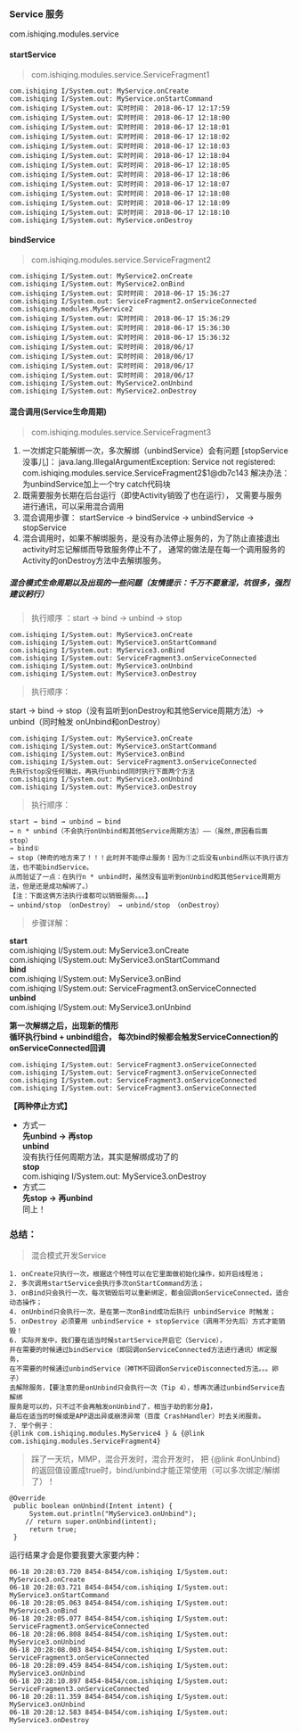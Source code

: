 ### Service 服务
com.ishiqing.modules.service
#### startService
> com.ishiqing.modules.service.ServiceFragment1
```
com.ishiqing I/System.out: MyService.onCreate
com.ishiqing I/System.out: MyService.onStartCommand
com.ishiqing I/System.out: 实时时间： 2018-06-17 12:17:59
com.ishiqing I/System.out: 实时时间： 2018-06-17 12:18:00
com.ishiqing I/System.out: 实时时间： 2018-06-17 12:18:01
com.ishiqing I/System.out: 实时时间： 2018-06-17 12:18:02
com.ishiqing I/System.out: 实时时间： 2018-06-17 12:18:03
com.ishiqing I/System.out: 实时时间： 2018-06-17 12:18:04
com.ishiqing I/System.out: 实时时间： 2018-06-17 12:18:05
com.ishiqing I/System.out: 实时时间： 2018-06-17 12:18:06
com.ishiqing I/System.out: 实时时间： 2018-06-17 12:18:07
com.ishiqing I/System.out: 实时时间： 2018-06-17 12:18:08
com.ishiqing I/System.out: 实时时间： 2018-06-17 12:18:09
com.ishiqing I/System.out: 实时时间： 2018-06-17 12:18:10
com.ishiqing I/System.out: MyService.onDestroy
```
#### bindService
> com.ishiqing.modules.service.ServiceFragment2
```
com.ishiqing I/System.out: MyService2.onCreate
com.ishiqing I/System.out: MyService2.onBind
com.ishiqing I/System.out: 实时时间： 2018-06-17 15:36:27
com.ishiqing I/System.out: ServiceFragment2.onServiceConnected com.ishiqing.modules.MyService2
com.ishiqing I/System.out: 实时时间： 2018-06-17 15:36:29
com.ishiqing I/System.out: 实时时间： 2018-06-17 15:36:30
com.ishiqing I/System.out: 实时时间： 2018-06-17 15:36:32
com.ishiqing I/System.out: 实时时间： 2018/06/17
com.ishiqing I/System.out: 实时时间： 2018/06/17
com.ishiqing I/System.out: 实时时间： 2018/06/17
com.ishiqing I/System.out: 实时时间： 2018/06/17
com.ishiqing I/System.out: MyService2.onUnbind
com.ishiqing I/System.out: MyService2.onDestroy
```
#### 混合调用(Service生命周期)
> com.ishiqing.modules.service.ServiceFragment3

  1. 一次绑定只能解绑一次，多次解绑（unbindService）会有问题 [stopService没事儿]：
  java.lang.IllegalArgumentException: Service not registered: com.ishiqing.modules.service.ServiceFragment2$1@db7c143
  解决办法：为unbindService加上一个try catch代码块
  2. 既需要服务长期在后台运行（即使Activity销毁了也在运行），
  又需要与服务进行通讯，可以采用混合调用
  3. 混合调用步骤：
  startService -> bindService -> unbindService -> stopService
  4. 混合调用时，如果不解绑服务，是没有办法停止服务的，为了防止直接退出activity时忘记解绑而导致服务停止不了，
  通常的做法是在每一个调用服务的Activity的onDestroy方法中去解绑服务。

##### 混合模式生命周期以及出现的一些问题（友情提示：千万不要意淫，坑很多，强烈建议躬行）

> 执行顺序 ：start → bind → unbind → stop

    com.ishiqing I/System.out: MyService3.onCreate
    com.ishiqing I/System.out: MyService3.onStartCommand
    com.ishiqing I/System.out: MyService3.onBind
    com.ishiqing I/System.out: ServiceFragment3.onServiceConnected
    com.ishiqing I/System.out: MyService3.onUnbind
    com.ishiqing I/System.out: MyService3.onDestroy
    
> 执行顺序：

start → bind → stop（没有监听到onDestroy和其他Service周期方法）→ unbind（同时触发 onUnbind和onDestroy）<br>

    com.ishiqing I/System.out: MyService3.onCreate
    com.ishiqing I/System.out: MyService3.onStartCommand
    com.ishiqing I/System.out: MyService3.onBind
    com.ishiqing I/System.out: ServiceFragment3.onServiceConnected
    先执行stop没任何输出，再执行unbind同时执行下面两个方法
    com.ishiqing I/System.out: MyService3.onUnbind
    com.ishiqing I/System.out: MyService3.onDestroy

> 执行顺序：

    start → bind → unbind → bind
    → n * unbind（不会执行onUnbind和其他Service周期方法）——（虽然,原因看后面stop）
    → bind①
    → stop（神奇的地方来了！！！此时并不能停止服务！因为①之后没有unbind所以不执行该方法，也不能bindService。
    从而验证了一点：在执行n * unbind时，虽然没有监听到onUnbind和其他Service周期方法，但是还是成功解绑了。）
    【注：下面这俩方法执行谁都可以销毁服务。。。】
    → unbind/stop （onDestroy） → unbind/stop （onDestroy）

> 步骤详解：

**start**<br>
com.ishiqing I/System.out: MyService3.onCreate<br>
com.ishiqing I/System.out: MyService3.onStartCommand<br>
**bind**<br>
com.ishiqing I/System.out: MyService3.onBind<br>
com.ishiqing I/System.out: ServiceFragment3.onServiceConnected<br>
**unbind**<br>
com.ishiqing I/System.out: MyService3.onUnbind<br>

**第一次解绑之后，出现新的情形**<br>
**循环执行bind + unbind组合，
每次bind时候都会触发ServiceConnection的onServiceConnected回调**<br>

    com.ishiqing I/System.out: ServiceFragment3.onServiceConnected
    com.ishiqing I/System.out: ServiceFragment3.onServiceConnected
    com.ishiqing I/System.out: ServiceFragment3.onServiceConnected
    com.ishiqing I/System.out: ServiceFragment3.onServiceConnected

**【两种停止方式】**<br>
- 方式一<br>
**先unbind → 再stop**<br>
**unbind**<br>
没有执行任何周期方法，其实是解绑成功了的<br>
**stop**<br>
com.ishiqing I/System.out: MyService3.onDestroy<br>
- 方式二<br>
**先stop → 再unbind**<br>
同上！

### 总结：
> 混合模式开发Service

    1. onCreate只执行一次，根据这个特性可以在它里面做初始化操作，如开启线程池；
    2. 多次调用startService会执行多次onStartCommand方法；
    3. onBind只会执行一次，每次销毁后可以重新绑定，都会回调onServiceConnected，适合动态操作；
    4. onUnbind只会执行一次，是在第一次onBind成功后执行 unbindService 时触发；
    5. onDestroy 必须要用 unbindService + stopService（调用不分先后）方式才能销毁！
    6. 实际开发中，我们要在适当时候startService开启它（Service），
    并在需要的时候通过bindService（即回调onServiceConnected方法进行通讯）绑定服务，
    在不需要的时候通过unbindService（神TM不回调onServiceDisconnected方法。。。卵子）
    去解除服务，【要注意的是onUnbind只会执行一次（Tip 4），想再次通过unbindService去解绑
    服务是可以的，只不过不会再触发onUnbind了，相当于劫的影分身】，
    最后在适当的时候或是APP退出异或崩溃异常（百度 CrashHandler）时去关闭服务。
    7. 举个例子：
    {@link com.ishiqing.modules.MyService4 } & {@link com.ishiqing.modules.ServiceFragment4}

 > 踩了一天坑，MMP，混合开发时，混合开发时，
 把 {@link #onUnbind} 的返回值设置成true时，bind/unbind才能正常使用（可以多次绑定/解绑了）！

    @Override
     public boolean onUnbind(Intent intent) {
         System.out.println("MyService3.onUnbind");
        // return super.onUnbind(intent);
         return true;
     }
运行结果才会是你要我要大家要内种：

    06-18 20:28:03.720 8454-8454/com.ishiqing I/System.out: MyService3.onCreate
    06-18 20:28:03.721 8454-8454/com.ishiqing I/System.out: MyService3.onStartCommand
    06-18 20:28:05.063 8454-8454/com.ishiqing I/System.out: MyService3.onBind
    06-18 20:28:05.077 8454-8454/com.ishiqing I/System.out: ServiceFragment3.onServiceConnected
    06-18 20:28:06.808 8454-8454/com.ishiqing I/System.out: MyService3.onUnbind
    06-18 20:28:08.003 8454-8454/com.ishiqing I/System.out: ServiceFragment3.onServiceConnected
    06-18 20:28:09.459 8454-8454/com.ishiqing I/System.out: MyService3.onUnbind
    06-18 20:28:10.897 8454-8454/com.ishiqing I/System.out: ServiceFragment3.onServiceConnected
    06-18 20:28:11.359 8454-8454/com.ishiqing I/System.out: MyService3.onUnbind
    06-18 20:28:12.583 8454-8454/com.ishiqing I/System.out: MyService3.onDestroy



